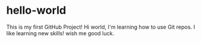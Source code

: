 # hello-world
This is my first GitHub Project!
Hi world,
I'm learning how to use Git repos. I like learning new skills! wish me good luck.

